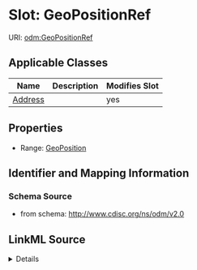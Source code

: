 # Slot: GeoPositionRef

URI: [odm:GeoPositionRef](http://www.cdisc.org/ns/odm/v2.0/GeoPositionRef)



<!-- no inheritance hierarchy -->




## Applicable Classes

| Name | Description | Modifies Slot |
| --- | --- | --- |
[Address](Address.md) |  |  yes  |







## Properties

* Range: [GeoPosition](GeoPosition.md)





## Identifier and Mapping Information







### Schema Source


* from schema: http://www.cdisc.org/ns/odm/v2.0




## LinkML Source

<details>
```yaml
name: GeoPositionRef
from_schema: http://www.cdisc.org/ns/odm/v2.0
rank: 1000
alias: GeoPositionRef
domain_of:
- Address
range: GeoPosition

```
</details>